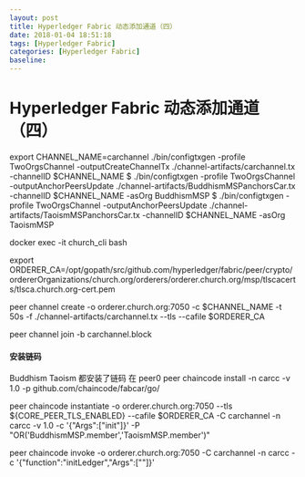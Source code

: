 ```yaml
---
layout: post
title: Hyperledger Fabric 动态添加通道（四）
date: 2018-01-04 18:51:18
tags: [Hyperledger Fabric]
categories: [Hyperledger Fabric]
baseline:
---
```


# Hyperledger Fabric 动态添加通道（四）
export CHANNEL_NAME=carchannel
./bin/configtxgen -profile TwoOrgsChannel -outputCreateChannelTx ./channel-artifacts/carchannel.tx -channelID $CHANNEL_NAME
$ ./bin/configtxgen -profile TwoOrgsChannel -outputAnchorPeersUpdate ./channel-artifacts/BuddhismMSPanchorsCar.tx -channelID $CHANNEL_NAME -asOrg BuddhismMSP
$ ./bin/configtxgen -profile TwoOrgsChannel -outputAnchorPeersUpdate ./channel-artifacts/TaoismMSPanchorsCar.tx -channelID $CHANNEL_NAME -asOrg TaoismMSP

docker exec -it church_cli bash

export ORDERER_CA=/opt/gopath/src/github.com/hyperledger/fabric/peer/crypto/ordererOrganizations/church.org/orderers/orderer.church.org/msp/tlscacerts/tlsca.church.org-cert.pem

peer channel create -o orderer.church.org:7050 -c $CHANNEL_NAME -t 50s -f ./channel-artifacts/carchannel.tx --tls --cafile $ORDERER_CA

 peer channel join -b carchannel.block


#### 安装链码
Buddhism Taoism 都安装了链码  在 peer0
peer chaincode install -n carcc -v 1.0 -p github.com/chaincode/fabcar/go/

peer chaincode instantiate -o orderer.church.org:7050 --tls ${CORE_PEER_TLS_ENABLED} --cafile $ORDERER_CA -C carchannel -n carcc -v 1.0 -c '{"Args":["init"]}' -P "OR('BuddhismMSP.member','TaoismMSP.member')"

peer chaincode invoke -o orderer.church.org:7050 -C carchannel -n carcc -c '{"function":"initLedger","Args":[""]}'
